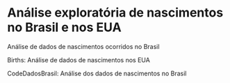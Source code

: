 # Análise exploratória de nascimentos no Brasil e nos EUA
Análise de dados de nascimentos ocorridos no Brasil

Births: Análise de dados de nascimentos nos EUA

CodeDadosBrasil: Análise dos dados de nascimentos no Brasil

